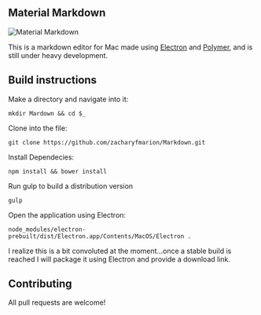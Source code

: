 ## Material Markdown

![](https://raw.githubusercontent.com/zacharyfmarion/Markdown/master/Screenshot.png?raw=true "Material Markdown")

This is a markdown editor for Mac made using [Electron]() and [Polymer](), and is still under heavy development.

## Build instructions

Make a directory and navigate into it:

`mkdir Mardown && cd $_`

Clone into the file:

`git clone https://github.com/zacharyfmarion/Markdown.git`

Install Dependecies:

`npm install && bower install`

Run gulp to build a distribution version

`gulp`

Open the application using Electron:

`node_modules/electron-prebuilt/dist/Electron.app/Contents/MacOS/Electron .`

I realize this is a bit convoluted at the moment...once a stable build is reached I will package it using Electron and provide a download link.

## Contributing

All pull requests are welcome!
